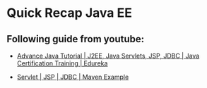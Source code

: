 # Quick Recap Java EE

## Following guide from youtube:

* [Advance Java Tutorial | J2EE, Java Servlets, JSP, JDBC | Java Certification Training | Edureka](https://youtu.be/vJ-Zn4fo0MQ)

* [Servlet | JSP | JDBC | Maven Example](https://youtu.be/WXmTxgDg52o)